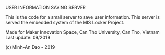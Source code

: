 USER INFORMATION SAVING SERVER

This is the code for a small server to save user information.
This server is served the embedded system of the MIS Locker Project.

Made for Maker Innovation Space, Can Tho University, Can Tho, Vietnam
Last update: 09/2019

(c) Minh-An Dao - 2019
